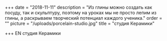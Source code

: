 +++
date = "2018-11-11"
description = "Из глины можно создать как посуду, так и скульптуру, поэтому на уроках мы не просто лепим из глины, а раскрываем творческий потенциал каждого ученика."
order = ""
picture = "/uploads/porcelain-studio.jpg"
title = "студия Керамики"

+++
EN
студия Керамики